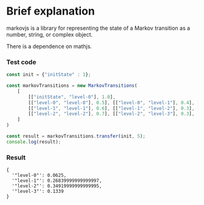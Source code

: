 # Brief explanation

markovjs is a library for representing the state of a Markov transition as a number, string, or complex object.

There is a dependence on mathjs.

### Test code
```typescript
const init = {"initState" : 1};

const markovTransitions = new MarkovTransitions(
    [
        [["initState", "level-0"], 1.0],
        [["level-0", "level-0"], 0.5], [["level-0", "level-1"], 0.4], [["level-0", "level-2"], 0.1],
        [["level-1", "level-1"], 0.6], [["level-1", "level-2"], 0.3], [["level-1", "level-3"], 0.1],
        [["level-2", "level-2"], 0.7], [["level-2", "level-3"], 0.3],
    ]
)

const result = markovTransitions.transfer(init, 5);
console.log(result);
```

### Result
```
{
  '"level-0"': 0.0625,
  '"level-1"': 0.26839999999999997,
  '"level-2"': 0.34919999999999995,
  '"level-3"': 0.1339
}
```

